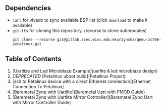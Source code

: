 ## Dependencies

- `curl` for vivado to sync available BSP list (click `download` to make it available)
- `git-lfs` for cloning this repository. (recurse to clone submodules)
   ```
   git clone --recurse git@gitlab.ssec.wisc.edu:mkurzynski/qemu-zc706-petalinux.git
   ```

## Table of Contents

1. [Uartlize and Led Microblaze Example](uarlite & led microblaze design)
2. *DEPRECATED* [Petalinux uboot build](Petalinux Project)
3. [ssh to Petalinux device with a direct Ethernet connection](Ethernet Connection To Petalinux)
4. [Baremetal Zynq with Uartlite](Baremetal Uart with PMOD Guide)
5. [Baremetal Zynq with Uartlite Mirror Controller](Baremetal Zybo Uart with Mirror Controller Guide)